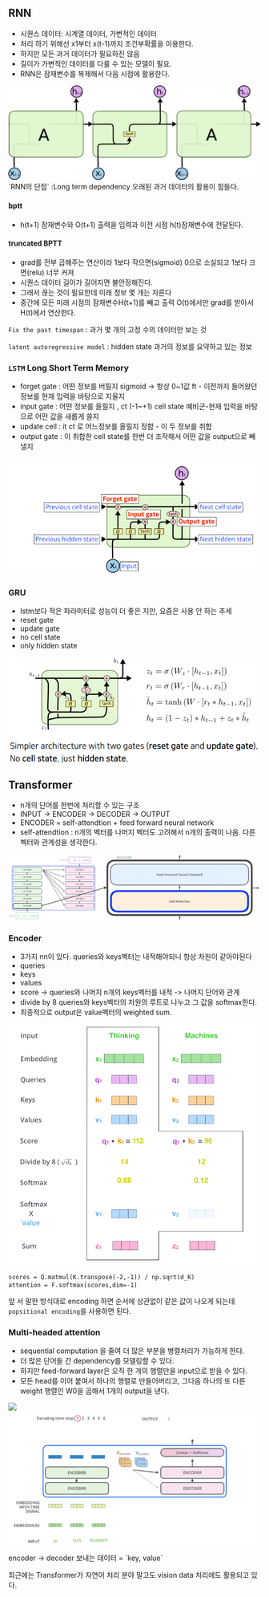 ## RNN
- 시퀀스 데이터: 시계열 데이터, 가변적인 데이터
- 처리 하기 위해선 x1부터 x(t-1)까지 조건부확률을 이용한다.
- 하지만 모든 과거 데이터가 필요하진 않음
- 길이가 가변적인 데이터를 다룰 수 있는 모델이 필요.
- RNN은 잠재변수를 복제해서 다음 시점에 활용한다.
<img src=image/RNN.png>
`RNN의 단점` :Long term dependency 오래된 과거 데이터의 활용이 힘들다.

#### bptt
- h(t+1) 잠재변수와 O(t+1) 출력을 입력과 이전 시점 h(t)잠재변수에 전달된다.

#### truncated BPTT
- grad를 전부 곱해주는 연산이라 1보다 작으면(sigmoid) 0으로 소실되고 1보다 크면(relu) 너무 커져
- 시퀀스 데이터 길이가 길어지면 불안정해진다.
- 그래서 끊는 것이 필요한데 미래 정보 몇 개는 자른다
- 중간에 모든 미래 시점의 잠재변수H(t+1)를 빼고 출력 O(t)에서만 grad를 받아서 H(t)에서 연산한다.

`Fix the past timespan` : 과거 몇 개의 고정 수의 데이터만 보는 것

`latent autoregressive model` : hidden state 과거의 정보를 요약하고 있는 정보

### `LSTM` Long Short Term Memory
- forget gate : 어떤 정보를 버릴지 sigmoid -> 항상 0~1값 ft - 이전까지 들어왔던 정보를 현재 입력을 바탕으로 지울지 
- input gate : 어떤 정보를 올릴지 , ct (-1~+1) cell state 예비군-현재 입력을 바탕으로 어떤 값을 새롭게 쓸지 
- update cell :  it ct 로 어느정보를 올릴지 정함 - 이 두 정보를 취합
- output gate :  이 취합한 cell state를 한번 더 조작해서 어떤 값을 output으로 빼낼지
<img src=image/LSTM.PNG>

### GRU 
- lstm보다 적은 파라미터로 성능이 더 좋은 지만, 요즘은 사용 안 하는 추세
- reset gate 
- update gate 
- no cell state
- only hidden state
<img src=image/GRU.PNG>

## Transformer
- n개의 단어를 한번에 처리할 수 있는 구조
- INPUT -> ENCODER -> DECODER -> OUTPUT
- ENCODER = self-attendtion + feed forward neural network
- self-attendtion : n개의 벡터를 나머지 벡터도 고려해서 n개의 출력이 나옴. 다른 벡터와 관계성을 생각한다.
<img src=image/transf.PNG>


### Encoder
- 3가지 nn이 있다. queries와 keys벡터는 내적해야되니 항상 차원이 같아야된다
- queries
- keys
- values
- score -> queries와 나머지 n개의 keys벡터를 내적 -> 나머지 단어와 관계
- divide by 8 queries와 keys벡터의 차원의 루트로 나누고 그 값을 softmax한다.
- 최종적으로 output은 value벡터의 weighted sum.
<img src=image/encoder.png>

    scores = Q.matmul(K.transpose(-2,-1)) / np.sqrt(d_K)
    attention = F.softmax(scores,dim=-1)

앞 서 말한 방식대로 encoding 하면 순서에 상관없이 같은 값이 나오게 되는데
`popsitional encoding`을 사용하면 된다.

### Multi-headed attention
- sequential computation 을 줄여 더 많은 부분을 병렬처리가 가능하게 한다.
- 더 많은 단어들 간 dependency를 모델링할 수 있다.
- 하지만 feed-forward layer은 오직 한 개의 행렬만을 input으로 받을 수 있다. 
- 모든 head를 이어 붙여서 하나의 행렬로 만들어버리고, 그다음 하나의 또 다른 weight 행렬인 W0을 곱해서 1개의 output을 낸다.
<img src=image/mlh.PNG>

<img src=image/decoder.png>
encoder -> decoder 보내는 데이터 = `key, value`

최근에는 Transformer가 자연어 처리 분야 말고도 vision data 처리에도 활용되고 있다.
